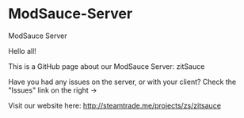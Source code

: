# ModSauce-Server
ModSauce Server

Hello all!

This is a GitHub page about our ModSauce Server: zitSauce

Have you had any issues on the server, or with your client? Check the "Issues" link on the right ->

Visit our website here: http://steamtrade.me/projects/zs/zitsauce
